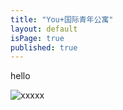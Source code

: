 ```yaml
---
title: "You+国际青年公寓"
layout: default
isPage: true
published: true
---
```


hello

![xxxxx](/images/1.jpg)